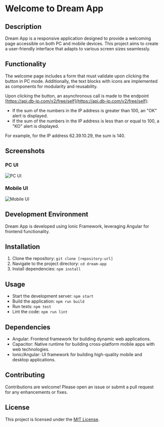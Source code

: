 # Welcome to Dream App

## Description

Dream App is a responsive application designed to provide a welcoming page accessible on both PC and mobile devices. This project aims to create a user-friendly interface that adapts to various screen sizes seamlessly.

## Functionality

The welcome page includes a form that must validate upon clicking the button in PC mode. Additionally, the text blocks with icons are implemented as components for modularity and reusability.

Upon clicking the button, an asynchronous call is made to the endpoint [https://api.db-ip.com/v2/free/self](https://api.db-ip.com/v2/free/self):

- If the sum of the numbers in the IP address is greater than 100, an "OK" alert is displayed.
- If the sum of the numbers in the IP address is less than or equal to 100, a "KO" alert is displayed.

For example, for the IP address 62.39.10.29, the sum is 140.

## Screenshots

### PC UI

![PC UI](https://gitlab.com/inventivit-test/ionic-responsive-app/-/raw/main/images/pc_ui.png)

### Mobile UI

![Mobile UI](https://gitlab.com/inventivit-test/ionic-responsive-app/-/raw/main/images/mobile_ui.png)

## Development Environment

Dream App is developed using Ionic Framework, leveraging Angular for frontend functionality.

## Installation

1. Clone the repository: `git clone [repository-url]`
2. Navigate to the project directory: `cd dream-app`
3. Install dependencies: `npm install`

## Usage

- Start the development server: `npm start`
- Build the application: `npm run build`
- Run tests: `npm test`
- Lint the code: `npm run lint`

## Dependencies

- Angular: Frontend framework for building dynamic web applications.
- Capacitor: Native runtime for building cross-platform mobile apps with web technologies.
- Ionic/Angular: UI framework for building high-quality mobile and desktop applications.

## Contributing

Contributions are welcome! Please open an issue or submit a pull request for any enhancements or fixes.

## License

This project is licensed under the [MIT License](LICENSE).
